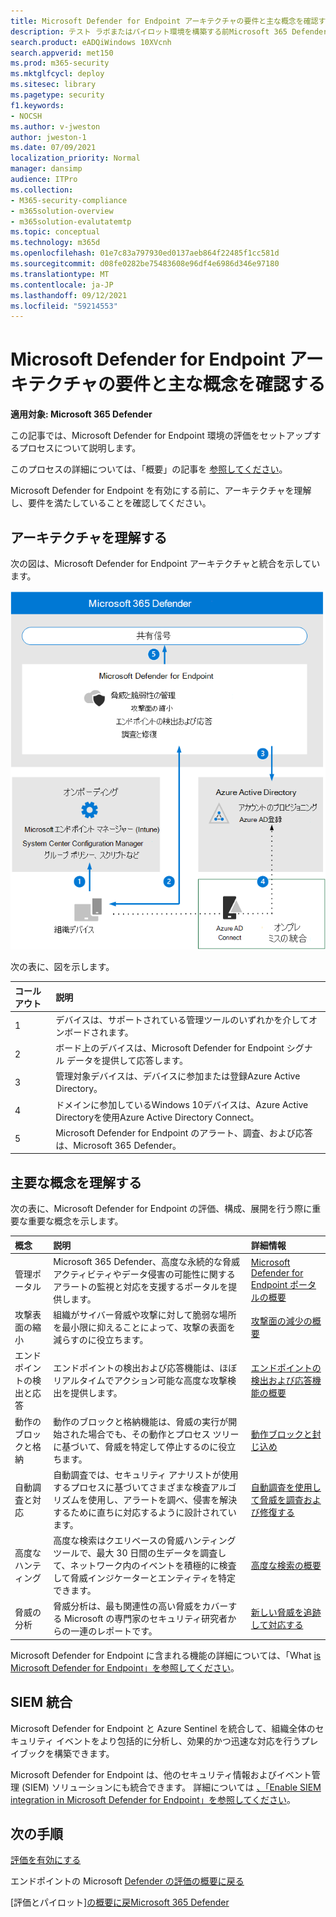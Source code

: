 ```yaml
---
title: Microsoft Defender for Endpoint アーキテクチャの要件と主な概念を確認する
description: テスト ラボまたはパイロット環境を構築する前Microsoft 365 Defenderの Microsoft Defender for Endpoint の技術図は、Microsoft 365の ID を理解するのに役立ちます。
search.product: eADQiWindows 10XVcnh
search.appverid: met150
ms.prod: m365-security
ms.mktglfcycl: deploy
ms.sitesec: library
ms.pagetype: security
f1.keywords:
- NOCSH
ms.author: v-jweston
author: jweston-1
ms.date: 07/09/2021
localization_priority: Normal
manager: dansimp
audience: ITPro
ms.collection:
- M365-security-compliance
- m365solution-overview
- m365solution-evalutatemtp
ms.topic: conceptual
ms.technology: m365d
ms.openlocfilehash: 01e7c83a797930ed0137aeb864f22485f1cc581d
ms.sourcegitcommit: d08fe0282be75483608e96df4e6986d346e97180
ms.translationtype: MT
ms.contentlocale: ja-JP
ms.lasthandoff: 09/12/2021
ms.locfileid: "59214553"
---
```

# <a name="review-microsoft-defender-for-endpoint-architecture-requirements-and-key-concepts"></a>Microsoft Defender for Endpoint アーキテクチャの要件と主な概念を確認する

**適用対象: Microsoft 365 Defender**

この記事では、Microsoft Defender for Endpoint 環境の評価をセットアップするプロセスについて説明します。

このプロセスの詳細については、「概要」の記事を [参照してください](eval-defender-endpoint-overview.md)。

Microsoft Defender for Endpoint を有効にする前に、アーキテクチャを理解し、要件を満たしていることを確認してください。

## <a name="understand-the-architecture"></a>アーキテクチャを理解する

次の図は、Microsoft Defender for Endpoint アーキテクチャと統合を示しています。 

![Defender 評価環境に Microsoft Defender を追加Office手順を実行します。](../../media/defender/m365-defender-endpoint-architecture.png)

次の表に、図を示します。

コールアウト | 説明
:---|:---|
1 | デバイスは、サポートされている管理ツールのいずれかを介してオンボードされます。 
2 | ボード上のデバイスは、Microsoft Defender for Endpoint シグナル データを提供して応答します。
3 | 管理対象デバイスは、デバイスに参加または登録Azure Active Directory。
4  | ドメインに参加しているWindows 10デバイスは、Azure Active Directoryを使用Azure Active Directory Connect。
5  | Microsoft Defender for Endpoint のアラート、調査、および応答は、Microsoft 365 Defender。

## <a name="understand-key-concepts"></a>主要な概念を理解する

次の表に、Microsoft Defender for Endpoint の評価、構成、展開を行う際に重要な重要な概念を示します。 

概念 | 説明 | 詳細情報
:---|:---|:---|
管理ポータル | Microsoft 365 Defender、高度な永続的な脅威アクティビティやデータ侵害の可能性に関するアラートの監視と対応を支援するポータルを提供します。 | [Microsoft Defender for Endpoint ポータルの概要](/microsoft-365/security/defender-endpoint/portal-overview)
攻撃表面の縮小 | 組織がサイバー脅威や攻撃に対して脆弱な場所を最小限に抑えることによって、攻撃の表面を減らすのに役立ちます。 | [攻撃面の減少の概要](/microsoft-365/security/defender-endpoint/overview-attack-surface-reduction)
エンドポイントの検出と応答 | エンドポイントの検出および応答機能は、ほぼリアルタイムでアクション可能な高度な攻撃検出を提供します。 | [エンドポイントの検出および応答機能の概要](/microsoft-365/security/defender-endpoint/overview-endpoint-detection-response)
動作のブロックと格納 | 動作のブロックと格納機能は、脅威の実行が開始された場合でも、その動作とプロセス ツリーに基づいて、脅威を特定して停止するのに役立ちます。 | [動作ブロックと封じ込め](/microsoft-365/security/defender-endpoint/behavioral-blocking-containment)
自動調査と対応 | 自動調査では、セキュリティ アナリストが使用するプロセスに基づいてさまざまな検査アルゴリズムを使用し、アラートを調べ、侵害を解決するために直ちに対応するように設計されています。 | [自動調査を使用して脅威を調査および修復する](/microsoft-365/security/defender-endpoint/automated-investigations)
高度なハンティング | 高度な検索はクエリベースの脅威ハンティング ツールで、最大 30 日間の生データを調査して、ネットワーク内のイベントを積極的に検査して脅威インジケーターとエンティティを特定できます。 | [高度な検索の概要](/microsoft-365/security/defender-endpoint/advanced-hunting-overview)
脅威の分析 | 脅威分析は、最も関連性の高い脅威をカバーする Microsoft の専門家のセキュリティ研究者からの一連のレポートです。 | [新しい脅威を追跡して対応する](/microsoft-365/security/defender-endpoint/threat-analytics)


Microsoft Defender for Endpoint に含まれる機能の詳細については、「What [is Microsoft Defender for Endpoint」を参照してください](/microsoft-365/security/defender-endpoint/microsoft-defender-endpoint)。

## <a name="siem-integration"></a>SIEM 統合

Microsoft Defender for Endpoint と Azure Sentinel を統合して、組織全体のセキュリティ イベントをより包括的に分析し、効果的かつ迅速な対応を行うプレイブックを構築できます。 

Microsoft Defender for Endpoint は、他のセキュリティ情報およびイベント管理 (SIEM) ソリューションにも統合できます。 詳細については [、「Enable SIEM integration in Microsoft Defender for Endpoint」を参照してください](/microsoft-365/security/defender-endpoint/enable-siem-integration)。


## <a name="next-steps"></a>次の手順
[評価を有効にする](eval-defender-endpoint-enable-eval.md)

エンドポイントの Microsoft [Defender の評価の概要に戻る](eval-defender-endpoint-overview.md)

[評価とパイロット][の概要に戻Microsoft 365 Defender](eval-overview.md)
